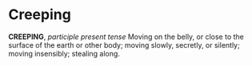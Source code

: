# Creeping

**CREEPING**, _participle present tense_ Moving on the belly, or close to the surface of the earth or other body; moving slowly, secretly, or silently; moving insensibly; stealing along.